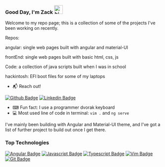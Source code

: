 ### Good Day, I'm Zack <img src="https://user-images.githubusercontent.com/1303154/88677602-1635ba80-d120-11ea-84d8-d263ba5fc3c0.gif" width="28px" height="28px" alt="hi">

Welcome to my repo page; this is a collection of some of the projects I've been working on recently.

Repos:

angular: single web pages built with angular and material-UI

frontEnd: single web pages built with basic html, css, js

Code: a collection of java scripts built when I was in school

hackintosh: EFI boot files for some of my laptops

- 📬 Reach out!

[![Github Badge](https://img.shields.io/twitter/url?color=ebedd5&label=25andros&logo=github&logoColor=ebedd5&style=for-the-badge&url=https://github.com/25andros)](https://github.com/25andros)
[![Linkedin Badge](https://img.shields.io/twitter/url?color=lightblue&label=ZackGibbs&logo=linkedin&logoColor=lightblue&style=for-the-badge&url=https://www.linkedin.com/in/zack-gibbs-11914493/)](https://www.linkedin.com/in/zackgibbs/)

- ⌨ Fun fact: I use a programmer dvorak keyboard
- 💻 Most used line of code in terminal: `vim .` and `ng serve`

I've mainly been building with Angular and Material-UI theme, and I've got a list of further project to build out once I get there.

### Top Technologies

[![Angular Badge](https://img.shields.io/badge/-Angular-D20f0f?style=for-the-badge&labelColor=black&logo=angular&logoColor=D20f0f)](#)
[![Javascript Badge](https://img.shields.io/badge/-Javascript-F0DB4F?style=for-the-badge&labelColor=black&logo=javascript&logoColor=F0DB4F)](#)
[![Typescript Badge](https://img.shields.io/badge/-Typescript-007acc?style=for-the-badge&labelColor=black&logo=typescript&logoColor=007acc)](#)
[![Vim Badge](https://img.shields.io/badge/-Vim-199131?style=for-the-badge&labelColor=black&logo=vim&logoColor=199131)](#)
[![Git Badge](https://img.shields.io/badge/-git-f02d00?style=for-the-badge&labelColor=black&logo=git&logoColor=f02d00)](#)
